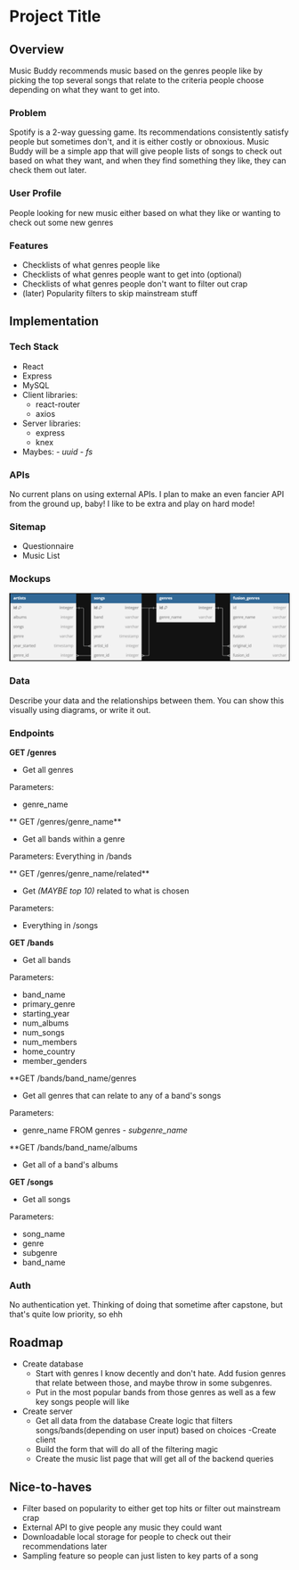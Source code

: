 # Project Title

## Overview

Music Buddy recommends music based on the genres people like by picking the top several songs that relate to the criteria people choose depending on what they want to get into.

### Problem

Spotify is a 2-way guessing game. Its recommendations consistently satisfy people but sometimes don't, and it is either costly or obnoxious. Music Buddy will be a simple app that will give people lists of songs to check out based on what they want, and when they find something they like, they can check them out later.

### User Profile

People looking for new music either based on what they like or wanting to check out some new genres

### Features

- Checklists of what genres people like
- Checklists of what genres people want to get into (optional)
- Checklists of what genres people don't want to filter out crap
- (later) Popularity filters to skip mainstream stuff

## Implementation

### Tech Stack

- React
- Express
- MySQL
- Client libraries:
    - react-router
    - axios
- Server libraries:
    - express
    - knex
- Maybes:
    *- uuid*
    *- fs*

### APIs

No current plans on using external APIs. I plan to make an even fancier API from the ground up, baby! I like to be extra and play on hard mode!

### Sitemap

- Questionnaire
- Music List

### Mockups

![](db_mockup.png)

### Data

Describe your data and the relationships between them. You can show this visually using diagrams, or write it out. 

### Endpoints

**GET /genres**
- Get all genres

Parameters:
- genre_name

** GET /genres/genre_name**
- Get all bands within a genre

Parameters:
Everything in /bands

** GET /genres/genre_name/related**
- Get *(MAYBE top 10)* related to what is chosen

Parameters:
- Everything in /songs

**GET /bands**
- Get all bands

Parameters:
- band_name
- primary_genre
- starting_year
- num_albums
- num_songs
- num_members
- home_country
- member_genders

**GET /bands/band_name/genres
- Get all genres that can relate to any of a band's songs

Parameters:
- genre_name FROM genres
*- subgenre_name*

**GET /bands/band_name/albums
- Get all of a band's albums

**GET /songs**
- Get all songs

Parameters:
- song_name
- genre
- subgenre
- band_name

### Auth

No authentication yet. Thinking of doing that sometime after capstone, but that's quite low priority, so ehh

## Roadmap

- Create database
    - Start with genres I know decently and don't hate. Add fusion genres that relate between those, and maybe throw in some subgenres.
    - Put in the most popular bands from those genres as well as a few key songs people will like
- Create server
    - Get all data from the database
    Create logic that filters songs/bands(depending on user input) based on choices
-Create client
    - Build the form that will do all of the filtering magic
    - Create the music list page that will get all of the backend queries

## Nice-to-haves

- Filter based on popularity to either get top hits or filter out mainstream crap
- External API to give people any music they could want
- Downloadable local storage for people to check out their recommendations later
- Sampling feature so people can just listen to key parts of a song